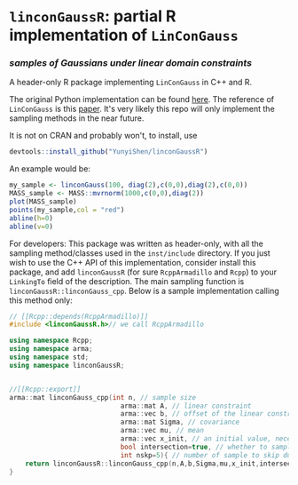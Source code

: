 # `linconGaussR`: partial R implementation of `LinConGauss`
###  _samples of Gaussians under linear domain constraints_

A header-only R package implementing `LinConGauss` in C++ and R. 

The original Python implementation can be found [here](https://github.com/alpiges/LinConGauss). The reference of `LinConGauss` is this [paper](https://arxiv.org/abs/1910.09328). It's very likely this repo will only implement the sampling methods in the near future.

It is not on CRAN and probably won't, to install, use

```r
devtools::install_github("YunyiShen/linconGaussR")
```

An example would be:

```r
my_sample <- linconGauss(100, diag(2),c(0,0),diag(2),c(0,0))
MASS_sample <- MASS::mvrnorm(1000,c(0,0),diag(2))
plot(MASS_sample)
points(my_sample,col = "red")
abline(h=0)
abline(v=0)
```

For developers: This package was written as header-only, with all the sampling method/classes used in the `inst/include` directory. If you just wish to use the C++ API of this implementation, consider install this package, and add `linconGaussR` (for sure `RcppArmadillo` and `Rcpp`) to your `LinkingTo` field of the description. The main sampling function is `linconGaussR::linconGauss_cpp`. Below is a sample implementation calling this method only:

```cpp
// [[Rcpp::depends(RcppArmadillo)]]
#include <linconGaussR.h>// we call RcppArmadillo

using namespace Rcpp;
using namespace arma;
using namespace std;
using namespace linconGaussR;


//[[Rcpp::export]]
arma::mat linconGauss_cpp(int n, // sample size
                            arma::mat A, // linear constraint
                            arma::vec b, // offset of the linear constraint, so that Ax+b>0
                            arma::mat Sigma, // covariance
                            arma::vec mu, // mean
                            arma::vec x_init, // an initial value, necessary
                            bool intersection=true, // whether to sample from the intersection (otherwise from the joint)
                            int nskp=5){ // number of sample to skip during iterations
    return linconGaussR::linconGauss_cpp(n,A,b,Sigma,mu,x_init,intersection,nskp);
}

```
